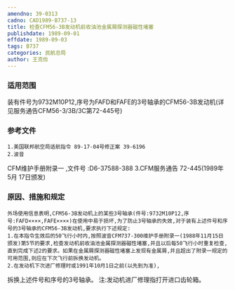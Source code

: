 ```yaml
---
amendno: 39-0313
cadno: CAD1989-B737-13
title: 检查CFM56-3B发动机前收油池金属屑探测器磁性堵塞
publishdate: 1989-09-01
effdate: 1989-09-03
tags: B737
categories: 民航总局
author: 王克俭
---
```


### 适用范围 
装有件号为9732M10P12,序号为FAFD和FAFE的3号轴承的CFM56-3B发动机(详见服务通告CFM56-3/3B/3C第72-445号)

### 参考文件
    1.美国联邦航空局适航指令 89-17-04号修正案 39-6196
    2.波音 
CFM维护手册附录一 ,文件号 :D6-37588-388
    3.CFM服务通告 72-445(1989年 5月 17日颁发) 


### 原因、措施和规定 
    外场使用信息表明,CFM56-3B发动机上的某些3号轴承(件号:9732M10P12,序号:FAFD××××,FAFE××××)在使用中易于损坏,为了防止3号轴承的失效,对于装有上述件号和序号的3号轴承的CFM56-3B发动机,要求执行下述规定: 
    1.在本指令生效后的50飞行小时内,按照波音CFM737-300维护手册附录一(1988年11月15日颁发)第5节的要求,检查发动机前收油池金属探测器磁性堵塞,并且以后每50飞行小时重复检查,直到完成下述2的要求。如果在金属屑探测器磁性堵塞上发现有金属屑,并且超出了附录一规定的可用范围,则应在下次飞行前拆换发动机。 
    2.在发动机下次进厂修理时或1991年10月1日之前(以先到为准),
  
拆换上述件号和序号的3号轴承。     注:发动机进厂修理指打开进口齿轮箱。
